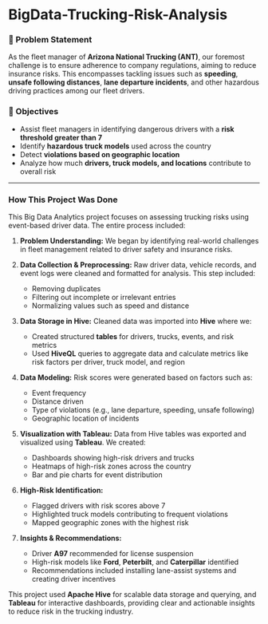 # BigData-Trucking-Risk-Analysis

### 🎯 Problem Statement

As the fleet manager of **Arizona National Trucking (ANT)**, our foremost challenge is to ensure adherence to company regulations, aiming to reduce insurance risks. This encompasses tackling issues such as **speeding**, **unsafe following distances**, **lane departure incidents**, and other hazardous driving practices among our fleet drivers.

### 🎯 Objectives

- Assist fleet managers in identifying dangerous drivers with a **risk threshold greater than 7**
- Identify **hazardous truck models** used across the country
- Detect **violations based on geographic location**
- Analyze how much **drivers, truck models, and locations** contribute to overall risk

---
### How This Project Was Done

This Big Data Analytics project focuses on assessing trucking risks using event-based driver data. The entire process included:

1. **Problem Understanding:** We began by identifying real-world challenges in fleet management related to driver safety and insurance risks.

2. **Data Collection & Preprocessing:** Raw driver data, vehicle records, and event logs were cleaned and formatted for analysis. This step included:
   - Removing duplicates
   - Filtering out incomplete or irrelevant entries
   - Normalizing values such as speed and distance

3. **Data Storage in Hive:** Cleaned data was imported into **Hive** where we:
   - Created structured **tables** for drivers, trucks, events, and risk metrics
   - Used **HiveQL** queries to aggregate data and calculate metrics like risk factors per driver, truck model, and region

4. **Data Modeling:** Risk scores were generated based on factors such as:
   - Event frequency
   - Distance driven
   - Type of violations (e.g., lane departure, speeding, unsafe following)
   - Geographic location of incidents

5. **Visualization with Tableau:** Data from Hive tables was exported and visualized using **Tableau**. We created:
   - Dashboards showing high-risk drivers and trucks
   - Heatmaps of high-risk zones across the country
   - Bar and pie charts for event distribution

6. **High-Risk Identification:** 
   - Flagged drivers with risk scores above 7
   - Highlighted truck models contributing to frequent violations
   - Mapped geographic zones with the highest risk

7. **Insights & Recommendations:** 
   - Driver **A97** recommended for license suspension
   - High-risk models like **Ford**, **Peterbilt**, and **Caterpillar** identified
   - Recommendations included installing lane-assist systems and creating driver incentives

This project used **Apache Hive** for scalable data storage and querying, and **Tableau** for interactive dashboards, providing clear and actionable insights to reduce risk in the trucking industry.

